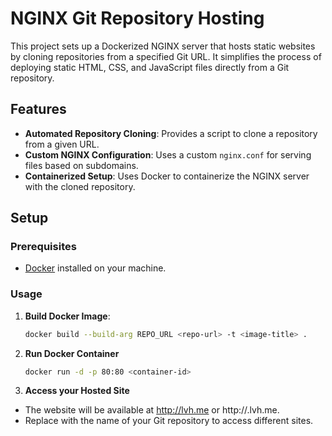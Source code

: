 # NGINX Git Repository Hosting

This project sets up a Dockerized NGINX server that hosts static websites by cloning repositories from a specified Git URL. It simplifies the process of deploying static HTML, CSS, and JavaScript files directly from a Git repository. 

## Features

- **Automated Repository Cloning**: Provides a script to clone a repository from a given URL.
- **Custom NGINX Configuration**: Uses a custom `nginx.conf` for serving files based on subdomains.
- **Containerized Setup**: Uses Docker to containerize the NGINX server with the cloned repository.

## Setup

### Prerequisites

- [Docker](https://docs.docker.com/get-docker/) installed on your machine.

### Usage

1. **Build Docker Image**:
 
   ```bash
   docker build --build-arg REPO_URL <repo-url> -t <image-title> .
2. **Run Docker Container**
    ``` bash
    docker run -d -p 80:80 <container-id>
      ```
3. **Access your Hosted Site**
- The website will be available at http://lvh.me or http://<subdomain>.lvh.me.
- Replace <subdomain> with the name of your Git repository to access different sites.
